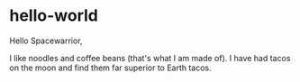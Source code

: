 # hello-world

Hello Spacewarrior,

I like noodles and coffee beans (that's what I am made of).
I have had tacos on the moon and find them far superior to Earth tacos.

